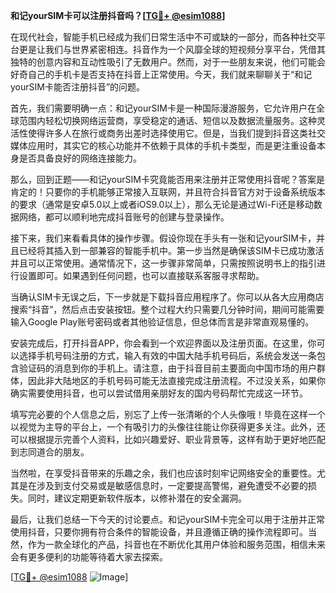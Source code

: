 **和记yourSIM卡可以注册抖音吗？[[TG💪+ @esim1088](https://t.me/s/esim1088)]**

在现代社会，智能手机已经成为我们日常生活中不可或缺的一部分，而各种社交平台更是让我们与世界紧密相连。抖音作为一个风靡全球的短视频分享平台，凭借其独特的创意内容和互动性吸引了无数用户。然而，对于一些朋友来说，他们可能会好奇自己的手机卡是否支持在抖音上正常使用。今天，我们就来聊聊关于“和记yourSIM卡能否注册抖音”的问题。

首先，我们需要明确一点：和记yourSIM卡是一种国际漫游服务，它允许用户在全球范围内轻松切换网络运营商，享受稳定的通话、短信以及数据流量服务。这种灵活性使得许多人在旅行或商务出差时选择使用它。但是，当我们提到抖音这类社交媒体应用时，其实它的核心功能并不依赖于具体的手机卡类型，而是更注重设备本身是否具备良好的网络连接能力。

那么，回到正题——和记yourSIM卡究竟能否用来注册并正常使用抖音呢？答案是肯定的！只要你的手机能够正常接入互联网，并且符合抖音官方对于设备系统版本的要求（通常是安卓5.0以上或者iOS9.0以上），那么无论是通过Wi-Fi还是移动数据网络，都可以顺利地完成抖音账号的创建与登录操作。

接下来，我们来看看具体的操作步骤。假设你现在手头有一张和记yourSIM卡，并且已经将其插入到一部兼容的智能手机中。第一步当然是确保该SIM卡已成功激活并且可以正常使用。通常情况下，这一步骤非常简单，只需按照说明书上的指引进行设置即可。如果遇到任何问题，也可以直接联系客服寻求帮助。

当确认SIM卡无误之后，下一步就是下载抖音应用程序了。你可以从各大应用商店搜索“抖音”，然后点击安装按钮。整个过程大约只需要几分钟时间，期间可能需要输入Google Play账号密码或者其他验证信息，但总体而言是非常直观易懂的。

安装完成后，打开抖音APP，你会看到一个欢迎界面以及注册页面。在这里，你可以选择手机号码注册的方式，输入有效的中国大陆手机号码后，系统会发送一条包含验证码的消息到你的手机上。请注意，由于抖音目前主要面向中国市场的用户群体，因此非大陆地区的手机号码可能无法直接完成注册流程。不过没关系，如果你确实需要使用抖音，也可以尝试借用亲朋好友的国内号码帮忙完成这一环节。

填写完必要的个人信息之后，别忘了上传一张清晰的个人头像哦！毕竟在这样一个以视觉为主导的平台上，一个有吸引力的头像往往能让你获得更多关注。此外，还可以根据提示完善个人资料，比如兴趣爱好、职业背景等，这样有助于更好地匹配到志同道合的朋友。

当然啦，在享受抖音带来的乐趣之余，我们也应该时刻牢记网络安全的重要性。尤其是在涉及到支付交易或是敏感信息时，一定要提高警惕，避免遭受不必要的损失。同时，建议定期更新软件版本，以修补潜在的安全漏洞。

最后，让我们总结一下今天的讨论要点。和记yourSIM卡完全可以用于注册并正常使用抖音，只要你拥有符合条件的智能设备，并且遵循正确的操作流程即可。当然，作为一款全球化的产品，抖音也在不断优化其用户体验和服务范围，相信未来会有更多便利的功能等待着大家去探索。

[[TG💪+ @esim1088](https://t.me/s/esim1088) ![Image](https://i.postimg.cc/4NQfJmqS/Snipaste-2025-05-13-00-14-12.png)]